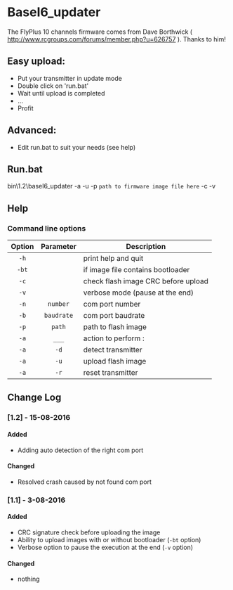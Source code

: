 # BaseI6_updater

The FlyPlus 10 channels firmware comes from Dave Borthwick ( http://www.rcgroups.com/forums/member.php?u=626757 ). Thanks to him!

## Easy upload:

* Put your transmitter in update mode
* Double click on 'run.bat'
* Wait until upload is completed
* ...
* Profit

## Advanced:

* Edit run.bat to suit your needs (see help)

## Run.bat

bin\1.2\baseI6_updater -a -u -p `path to firmware image file here` -c -v


## Help

### Command line options

| Option        | Parameter     | Description  |
|:-------------:|:-------------:| ------------ |
| `-h` |  | print help and quit  |
| `-bt` |  | if image file contains bootloader |
| `-c` |  | check flash image CRC before upload  |
| `-v` |  | verbose mode (pause at the end)  |
| `-n` | `number` | com port number |
| `-b` | `baudrate` | com port baudrate |
| `-p` | `path` | path to flash image |
| `-a` | `___` | action to perform : |
| `-a` | `-d` | detect transmitter |
| `-a` | `-u` | upload flash image |
| `-a` | `-r` | reset transmitter |


## Change Log

### [1.2] - 15-08-2016
#### Added
- Adding auto detection of the right com port

#### Changed
- Resolved crash caused by not found com port

### [1.1] - 3-08-2016
#### Added
- CRC signature check before uploading the image
- Ability to upload images with or without bootloader (`-bt` option)
- Verbose option to pause the execution at the end (`-v` option)

#### Changed
- nothing
